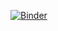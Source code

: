 [![Binder](https://mybinder.org/badge_logo.svg)](https://mybinder.org/v2/gh/fredericfoulonlycee/hello-world/blob/master/Accueil.ipynb/master?filepath=Accueil.ipynb)


